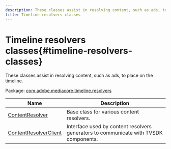 ```yaml
---
description: These classes assist in resolving content, such as ads, to place on the timeline.
title: Timeline resolvers classes
---
```


# Timeline resolvers classes{#timeline-resolvers-classes}

These classes assist in resolving content, such as ads, to place on the timeline.

 Package: [com.adobe.mediacore.timeline.resolvers](https://help.adobe.com/en_US/primetime/api/psdk/asdoc-dhls_1.4/com/adobe/mediacore/timeline/resolvers/package-detail.html) 

|  Name  | Description  |
|---|---|
| [ContentResolver](https://help.adobe.com/en_US/primetime/api/psdk/asdoc-dhls_1.4/com/adobe/mediacore/timeline/resolvers/ContentResolver.html)  | Base class for various content resolvers.  |
| [ContentResolverClient](https://help.adobe.com/en_US/primetime/api/psdk/asdoc-dhls_1.4/com/adobe/mediacore/timeline/resolvers/ContentResolverClient.html)  | Interface used by content resolvers generators to communicate with TVSDK components.  |